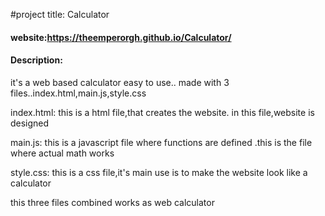 #project title: Calculator
#### website:https://theemperorgh.github.io/Calculator/
#### Description:
it's a web based calculator easy to use..
made with 3 files..index.html,main.js,style.css

index.html: this is a html file,that creates the website. in this file,website is designed

main.js: this is a javascript file where functions are defined .this is the file where actual math works

style.css: this is a css file,it's main use is to make the website look like a calculator

this three files combined works as web calculator
